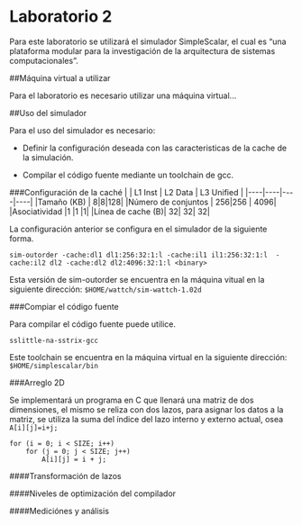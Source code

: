 # Laboratorio 2

Para este laboratorio se utilizará el simulador SimpleScalar, el cual es “una plataforma modular para la investigación de la arquitectura de sistemas computacionales”.

##Máquina virtual a utilizar

Para el laboratorio es necesario utilizar una máquina virtual...

##Uso del simulador

Para el uso del simulador es necesario:

* Definir la configuración deseada con las caracteristicas de la cache de la simulación.


* Compilar el código fuente mediante un toolchain de gcc.


###Configuración de la caché
|    | L1 Inst | L2 Data | L3 Unified |
|----|----|----|----|
|Tamaño (KB) | 8|8|128|
|Número de conjuntos | 256|256 | 4096|
|Asociatividad |1 |1 |1|
|Línea de cache (B)| 32| 32| 32|


La configuración anterior se configura en el simulador de la siguiente forma.

`sim-outorder -cache:dl1 dl1:256:32:1:l -cache:il1 il1:256:32:1:l 
-cache:il2 dl2 -cache:dl2 dl2:4096:32:1:l <binary>`

Esta versión de sim-outorder se encuentra en la máquina vitual en la siguiente dirección: `$HOME/wattch/sim-wattch-1.02d`

###Compiar el código fuente

Para compilar el código fuente puede utilice.

`sslittle-na-sstrix-gcc`

Este toolchain se encuentra en la máquina virtual en la siguiente dirección: `$HOME/simplescalar/bin`


###Arreglo 2D

Se implementará un programa en C que llenará una matriz de dos dimensiones, el mismo se reliza con dos lazos, para asignar los datos a la matriz, se utiliza la suma del índice del lazo interno y externo actual, osea `A[i][j]=i+j;`


```
for (i = 0; i < SIZE; i++)
	for (j = 0; j < SIZE; j++)
		A[i][j] = i + j;
```
####Transformación de lazos


####Niveles de optimización del compilador 



####Mediciónes y análisis
